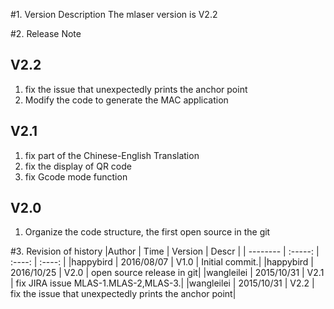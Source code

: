 #1. Version Description
 The mlaser version is V2.2

#2. Release Note
## V2.2
  1. fix the issue that unexpectedly prints the anchor point
  2. Modify the code to generate the MAC application
## V2.1
  1. fix part of the Chinese-English Translation
  2. fix the display of QR code
  3. fix Gcode mode function
## V2.0
  1. Organize the code structure, the first open source in the git

#3. Revision of history
|Author      |       Time      |   Version    |    Descr     |
| --------   |      :-----:    |   :----:     |    :----:    |
|happybird   |     2016/08/07  |   V1.0       |    Initial commit.|
|happybird   |     2016/10/25  |   V2.0       |    open source release in git|
|wangleilei  |     2015/10/31  |   V2.1       |    fix JIRA issue MLAS-1.MLAS-2,MLAS-3.|
|wangleilei  |     2015/10/31  |   V2.2       |    fix the issue that unexpectedly prints the anchor point|